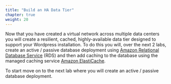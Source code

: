 ```yaml
---
title: "Build an HA Data Tier"
chapter: true
weight: 20
---
```


Now that you have created a virtual network across multiple data centers you will create a resilient, cached, highly-available data tier designed to support your Wordpress installation.  To do this you will, over the next 2 labs, create an active / passive database deployment using [Amazon Relational Database Service](https://aws.amazon.com/rds/) (RDS) and then add caching to the database using the managed caching service [Amazon ElastiCache](https://aws.amazon.com/elasticache/).  

To start move on to the next lab where you will create an active / passive database deployment.
